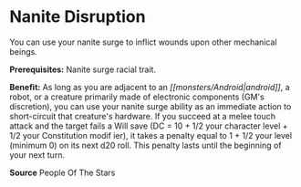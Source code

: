 ﻿---
cssclass: [feats]

---
# Nanite Disruption

You can use your nanite surge to inflict wounds upon other mechanical beings.

**Prerequisites:** Nanite surge racial trait.

**Benefit:** As long as you are adjacent to an _[[monsters/Android|android]]_, a robot, or a creature primarily made of electronic components (GM's discretion), you can use your nanite surge ability as an immediate action to short-circuit that creature's hardware. If you succeed at a melee touch attack and the target fails a Will save (DC = 10 + 1/2 your character level + 1/2 your Constitution modif ier), it takes a penalty equal to 1 + 1/2 your level (minimum 0) on its next d20 roll. This penalty lasts until the beginning of your next turn.

**Source** People Of The Stars